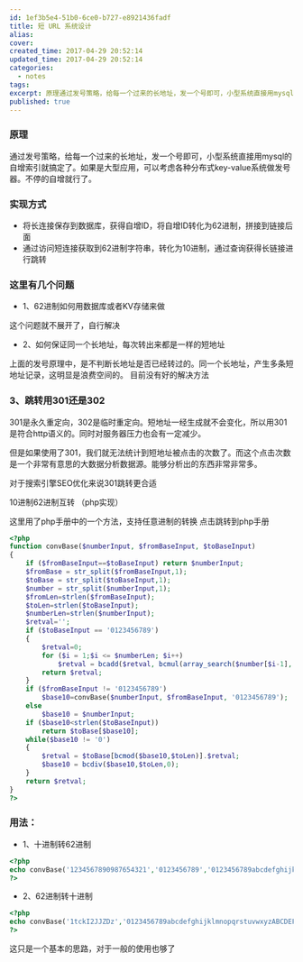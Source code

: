 ```yaml
---
id: 1ef3b5e4-51b0-6ce0-b727-e8921436fadf
title: 短 URL 系统设计
alias:
cover:
created_time: 2017-04-29 20:52:14
updated_time: 2017-04-29 20:52:14
categories:
  - notes
tags:
excerpt: 原理通过发号策略，给每一个过来的长地址，发一个号即可，小型系统直接用mysql的自增索引就搞定了。如果是大型应用，可以考虑各种分布式key-value系统做发号器。不停的自增就行了。实现方式将长连接保存到数据库，获得自增ID，将自增ID转化为62进制，拼接到链接后面通过访问短连接获取到62进制字符串
published: true
---
```


### 原理

通过发号策略，给每一个过来的长地址，发一个号即可，小型系统直接用mysql的自增索引就搞定了。如果是大型应用，可以考虑各种分布式key-value系统做发号器。不停的自增就行了。

<!-- more -->

### 实现方式

- 将长连接保存到数据库，获得自增ID，将自增ID转化为62进制，拼接到链接后面
- 通过访问短连接获取到62进制字符串，转化为10进制，通过查询获得长链接进行跳转

### 这里有几个问题

- 1、62进制如何用数据库或者KV存储来做

这个问题就不展开了，自行解决

- 2、如何保证同一个长地址，每次转出来都是一样的短地址

上面的发号原理中，是不判断长地址是否已经转过的。同一个长地址，产生多条短地址记录，这明显是浪费空间的。
目前没有好的解决方法

### 3、跳转用301还是302

301是永久重定向，302是临时重定向。短地址一经生成就不会变化，所以用301是符合http语义的。同时对服务器压力也会有一定减少。

但是如果使用了301，我们就无法统计到短地址被点击的次数了。而这个点击次数是一个非常有意思的大数据分析数据源。能够分析出的东西非常非常多。

对于搜索引擎SEO优化来说301跳转更合适

10进制62进制互转 （php实现）

这里用了php手册中的一个方法，支持任意进制的转换
点击跳转到php手册

```php
<?php
function convBase($numberInput, $fromBaseInput, $toBaseInput)
{
    if ($fromBaseInput==$toBaseInput) return $numberInput;
    $fromBase = str_split($fromBaseInput,1);
    $toBase = str_split($toBaseInput,1);
    $number = str_split($numberInput,1);
    $fromLen=strlen($fromBaseInput);
    $toLen=strlen($toBaseInput);
    $numberLen=strlen($numberInput);
    $retval='';
    if ($toBaseInput == '0123456789')
    {
        $retval=0;
        for ($i = 1;$i <= $numberLen; $i++)
            $retval = bcadd($retval, bcmul(array_search($number[$i-1], $fromBase),bcpow($fromLen,$numberLen-$i)));
        return $retval;
    }
    if ($fromBaseInput != '0123456789')
        $base10=convBase($numberInput, $fromBaseInput, '0123456789');
    else
        $base10 = $numberInput;
    if ($base10<strlen($toBaseInput))
        return $toBase[$base10];
    while($base10 != '0')
    {
        $retval = $toBase[bcmod($base10,$toLen)].$retval;
        $base10 = bcdiv($base10,$toLen,0);
    }
    return $retval;
}
?>
```

### 用法：

- 1、十进制转62进制

```php
<?php
echo convBase('1234567890987654321','0123456789','0123456789abcdefghijklmnopqrstuvwxyzABCDEFGHIJKLMNOPQRSTUVWXYZ');
?>
```

- 2、62进制转十进制

```php
<?php
echo convBase('1tckI2JJZDz','0123456789abcdefghijklmnopqrstuvwxyzABCDEFGHIJKLMNOPQRSTUVWXYZ','0123456789');
?>
```

这只是一个基本的思路，对于一般的使用也够了

<!-- 测试缓存失效机制 -->
